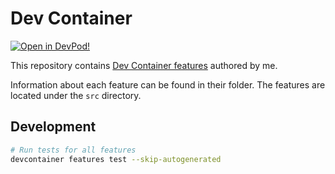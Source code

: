 # Dev Container

[![Open in DevPod!](https://devpod.sh/assets/open-in-devpod.svg)](https://devpod.sh/open#https://github.com/shepherdjerred/devcontainers-features)

This repository contains [Dev Container features](https://containers.dev/implementors/features/) authored by me.

Information about each feature can be found in their folder. The features are located under the `src` directory.

## Development

```bash
# Run tests for all features
devcontainer features test --skip-autogenerated
```
